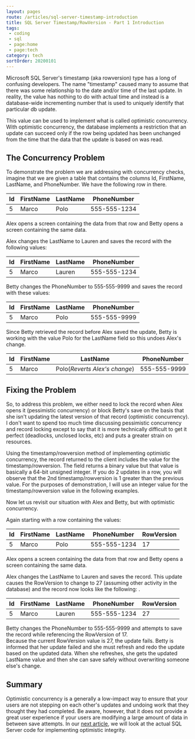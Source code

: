 ```yaml
---
layout: pages
route: /articles/sql-server-timestamp-introduction
title: SQL Server Timestamp/RowVersion - Part 1 Introduction
tags:
 - coding
 - sql
 - page:home
 - page:tech
category: tech
sortOrder: 20200101
---
```


Microsoft SQL Server's timestamp (aka rowversion) type has a long of confusing developers.
The name "timestamp" caused many to assume that there was some relationship to the date and/or time of the last update.  In reality, the value has nothing to do with actual time and instead is a database-wide incrementing number that is used to uniquely identify that particular db update.
  
This value can be used to implement what is called optimistic concurrency.  With optimistic concurrency, the 
database implements a restriction that an update can succeed only if the row being updated has been unchanged from the time that the data that the update is based on was read.

## The Concurrency Problem

To demonstrate the problem we are addressing with concurrency checks, imagine that we are given a table that contains the
columns Id, FirstName, LastName, and PhoneNumber.  We have the following row in there.

Id | FirstName | LastName | PhoneNumber
----|---|---|---
5|Marco|Polo|555-555-1234


Alex opens a screen containing the data from that row and Betty opens a screen containing the same data.

Alex changes the LastName to Lauren and saves the record with the following values: 

Id | FirstName | LastName | PhoneNumber
----|---|---|---
5|Marco|Lauren|555-555-1234


Betty changes the PhoneNumber to 555-555-9999 and saves the record with these values: 

Id | FirstName | LastName | PhoneNumber
----|---|---|---
5|Marco|Polo|555-555-9999


Since Betty retrieved the record before Alex saved the update, Betty is working with the value Polo for the LastName field
so this undoes Alex's change.

Id | FirstName | LastName | PhoneNumber
----|---|---|---
5|Marco|Polo(*Reverts Alex's change*)|555-555-9999

## Fixing the Problem

So, to address this problem, we either need to lock the record when Alex opens it (pessimistic concurrency) or block Betty's save on the basis that she isn't updating the latest version of that record (optimistic concurrency).  I don't want to spend too much time discussing pessimistic concurrency and record locking except to say that it is more technically difficult to get it perfect (deadlocks, unclosed locks, etc) and puts a greater strain on resources.

Using the timestamp/rowversion method of implementing optimistic concurrency, the record returned to the client includes the value for the timestamp/rowversion.  The field returns a binary value but that value is basically a 64-bit unsigned integer.
If you do 2 updates in a row, you will observe that the 2nd timestamp/rowversion is 1 greater than the previous value.  For the purposes of demonstration, I will use an integer value for the timestamp/rowversion value in the following examples.

Now let us revisit our situation with Alex and Betty, but with optimistic concurrency.

Again starting with a row containing the values:

Id | FirstName | LastName | PhoneNumber|RowVersion
----|---|---|---|---
5|Marco|Polo|555-555-1234|17

Alex opens a screen containing the data from that row and Betty opens a screen containing the same data.

Alex changes the LastName to Lauren and saves the record.  This update causes the RowVersion
to change to 27 (assuming other activity in the database) and the record now looks like the following:  .

Id | FirstName | LastName | PhoneNumber|RowVersion
----|---|---|---|---
5|Marco|Lauren|555-555-1234|27


Betty changes the PhoneNumber to 555-555-9999 and attempts to save the record while referencing the RowVersion of 17.  
Because the current RowVersion value is 27, the update fails.  Betty is informed that her update failed and she must refresh and redo the update based on the updated data.  When she refreshes, she gets the updated LastName value and then she can save safely without overwriting someone else's change.

## Summary

Optimistic concurrency is a generally a low-impact way to ensure that your users are not stepping on each other's updates and undoing work that they thought they had completed.  Be aware, however, that it does not provide a great user experience if your users are modifying a large amount of data in between save attempts.  In our [next article](/articles/sql-server-timestamp-basic-concurrency), we will look at the actual SQL Server code for implementing optimistic integrity.  
